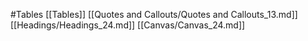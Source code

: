 #Tables 
 [[Tables]]
[[Quotes and Callouts/Quotes and Callouts_13.md]]
[[Headings/Headings_24.md]]
[[Canvas/Canvas_24.md]]